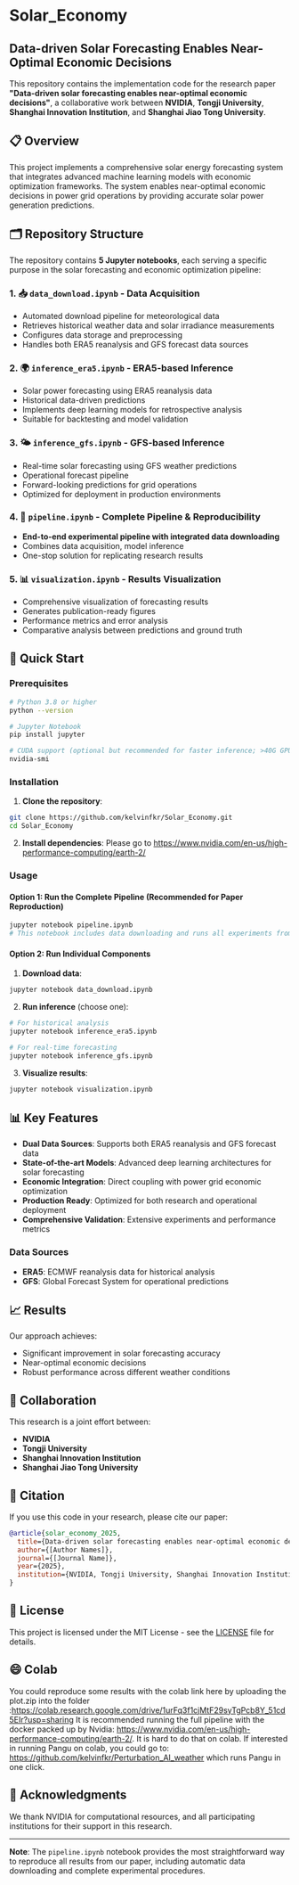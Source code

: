 # Solar_Economy

## Data-driven Solar Forecasting Enables Near-Optimal Economic Decisions

This repository contains the implementation code for the research paper **"Data-driven solar forecasting enables near-optimal economic decisions"**, a collaborative work between **NVIDIA**, **Tongji University**, **Shanghai Innovation Institution**, and **Shanghai Jiao Tong University**.

## 📋 Overview

This project implements a comprehensive solar energy forecasting system that integrates advanced machine learning models with economic optimization frameworks. The system enables near-optimal economic decisions in power grid operations by providing accurate solar power generation predictions.

## 🗂️ Repository Structure

The repository contains **5 Jupyter notebooks**, each serving a specific purpose in the solar forecasting and economic optimization pipeline:

### 1. 📥 `data_download.ipynb` - Data Acquisition
- Automated download pipeline for meteorological data
- Retrieves historical weather data and solar irradiance measurements
- Configures data storage and preprocessing
- Handles both ERA5 reanalysis and GFS forecast data sources

### 2. 🌍 `inference_era5.ipynb` - ERA5-based Inference
- Solar power forecasting using ERA5 reanalysis data
- Historical data-driven predictions
- Implements deep learning models for retrospective analysis
- Suitable for backtesting and model validation

### 3. 🌤️ `inference_gfs.ipynb` - GFS-based Inference
- Real-time solar forecasting using GFS weather predictions
- Operational forecast pipeline
- Forward-looking predictions for grid operations
- Optimized for deployment in production environments

### 4. 🔄 `pipeline.ipynb` - Complete Pipeline & Reproducibility
- **End-to-end experimental pipeline with integrated data downloading**
- Combines data acquisition, model inference
- One-stop solution for replicating research results

### 5. 📊 `visualization.ipynb` - Results Visualization
- Comprehensive visualization of forecasting results
- Generates publication-ready figures
- Performance metrics and error analysis
- Comparative analysis between predictions and ground truth

## 🚀 Quick Start

### Prerequisites

```bash
# Python 3.8 or higher
python --version

# Jupyter Notebook
pip install jupyter

# CUDA support (optional but recommended for faster inference; >40G GPU Memory)
nvidia-smi
```

### Installation

1. **Clone the repository**:
```bash
git clone https://github.com/kelvinfkr/Solar_Economy.git
cd Solar_Economy
```

2. **Install dependencies**:
Please go to https://www.nvidia.com/en-us/high-performance-computing/earth-2/

### Usage

#### Option 1: Run the Complete Pipeline (Recommended for Paper Reproduction)
```bash
jupyter notebook pipeline.ipynb
# This notebook includes data downloading and runs all experiments from the paper
```

#### Option 2: Run Individual Components

1. **Download data**:
```bash
jupyter notebook data_download.ipynb
```

2. **Run inference** (choose one):
```bash
# For historical analysis
jupyter notebook inference_era5.ipynb

# For real-time forecasting
jupyter notebook inference_gfs.ipynb
```

3. **Visualize results**:
```bash
jupyter notebook visualization.ipynb
```

## 📊 Key Features

- **Dual Data Sources**: Supports both ERA5 reanalysis and GFS forecast data
- **State-of-the-art Models**: Advanced deep learning architectures for solar forecasting
- **Economic Integration**: Direct coupling with power grid economic optimization
- **Production Ready**: Optimized for both research and operational deployment
- **Comprehensive Validation**: Extensive experiments and performance metrics

### Data Sources
- **ERA5**: ECMWF reanalysis data for historical analysis
- **GFS**: Global Forecast System for operational predictions


## 📈 Results

Our approach achieves:
- Significant improvement in solar forecasting accuracy
- Near-optimal economic decisions 
- Robust performance across different weather conditions

## 🏢 Collaboration

This research is a joint effort between:
- **NVIDIA**
- **Tongji University**
- **Shanghai Innovation Institution**
- **Shanghai Jiao Tong University**

## 📖 Citation

If you use this code in your research, please cite our paper:

```bibtex
@article{solar_economy_2025,
  title={Data-driven solar forecasting enables near-optimal economic decisions},
  author={[Author Names]},
  journal={[Journal Name]},
  year={2025},
  institution={NVIDIA, Tongji University, Shanghai Innovation Institution, Shanghai Jiao Tong University}
}
```

## 📄 License

This project is licensed under the MIT License - see the [LICENSE](LICENSE) file for details.

## 😄 Colab
You could reproduce some results with the colab link here by uploading the plot.zip into the folder :https://colab.research.google.com/drive/1urFq3f1cjMtF29syTgPcb8Y_51cd5EIr?usp=sharing 
It is recommended running the full pipeline with the docker packed up by Nvidia:  https://www.nvidia.com/en-us/high-performance-computing/earth-2/. It is hard to do that on colab.
If interested in running Pangu on colab, you could go to: https://github.com/kelvinfkr/Perturbation_AI_weather which runs Pangu in one click. 

## 🙏 Acknowledgments

We thank NVIDIA for computational resources, and all participating institutions for their support in this research.

---

**Note**: The `pipeline.ipynb` notebook provides the most straightforward way to reproduce all results from our paper, including automatic data downloading and complete experimental procedures.
